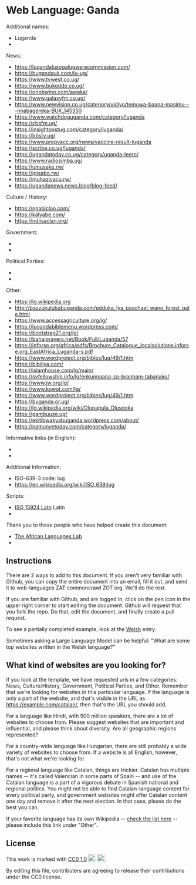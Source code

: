 # Web Language: Ganda

Additional names:

- Luganda
-

News:

- https://lugandalusogalugwerecommission.com/
- https://bugandauk.com/lu-ug/
- https://www.tvwest.co.ug/
- https://www.bukedde.co.ug/
- https://onobwino.com/awaka/
- https://www.galaxyfm.co.ug/
- https://www.newvision.co.ug/category/vidiyo/temuwa-baana-masimu---nnabagereka-BUK_145350
- https://www.watchdoguganda.com/category/luganda
- https://cbsfm.ug/
- https://insightpostug.com/category/luganda/
- https://bbstv.ug/
- https://www.prepvacc.org/news/vaccine-result-luganda
- https://scribe.co.ug/luganda/
- https://ugandatoday.co.ug/category/uganda-leero/
- https://www.radiosimba.ug/
- https://umuseke.rw/
- https://igisabo.rw/
- https://muhaziyacu.rw/
- https://ugandanews.news.blog/blog-feed/

Culture / History:

- https://ngabiclan.com/
- https://kalyabe.com/
- https://ndiisaclan.org/

Government:

-
-

Political Parties:

-
-

Other:

- https://lg.wikipedia.org
- http://bazzukulubabuganda.com/edduka_lya_paschael_wano_forest_gate.html
- https://www.accessagriculture.org/lg/
- https://lugandabiblemenu.wordpress.com/
- https://bootstrap21.org/lg/
- https://bahaiprayers.net/Book/Full/Luganda/57
- https://inforse.org/africa/pdfs/Brochure_Catalogue_localsolutions.inforse.org_EastAfrica_Luganda-s.pdf
- https://www.wordproject.org/bibles/lug/49/1.htm
- https://bibiliya.com/
- https://islamhouse.com/lg/main/
- https://svfellowship.info/lg/enkunnaana-za-branham-tabanako/
- https://www.jw.org/lg/
- https://www.kowot.com/lg/
- https://www.wordproject.org/bibles/lug/49/1.htm
- https://buganda.or.ug/
- https://lg.wikipedia.org/wiki/Olupapula_Olusooka
- https://gambuuze.ug/
- https://ekitibwakyabuganda.wordpress.com/about/
- https://namunyetoday.com/category/luganda/

Informative links (in English):

-
-

Additional Information:

- ISO-639-3 code: lug
- https://en.wikipedia.org/wiki/ISO_639:lug

Scripts:

- <a href="https://en.wikipedia.org/wiki/ISO_15924">ISO 15924 Latn</a> Latin
-

Thank you to these people who have helped create this document:

- [The African Languages Lab](https://africanlanguageslab.com/)
-

## Instructions

There are 2 ways to add to this document. If you aren't very familiar
with Github, you can copy the entire document into an email, fill it
out, and send it to web-languages ZAT commoncrawl ZOT org. We'll do the rest.

If you are familiar with Github, and are logged in, click on the pen
icon in the upper right corner to start editing the document.
Github will request that you fork the repo. Do that, edit the
document, and finally create a pull request.

To see a partially completed example, look at the
[Welsh](../living/welsh.md) entry.

Sometimes asking a Large Language Model can be helpful: "What are some
top websites written in the Welsh language?"

## What kind of websites are you looking for?

If you look at the template, we have requested urls in a few
categories: News, Culture/History, Government, Political Parties, and
Other. Remember that we're looking for websites in this particular
language. If the language is only a part of the website, and that's
visible in the URL as https://example.com/catalan/, then that's the
URL you should add.

For a language like Hindi, with 500 million speakers, there are a lot
of websites to choose from. Please suggest websites that are important
and influential, and please think about diversity. Are all geographic
regions represented?

For a country-wide language like Hungarian, there are still probably a
wide variety of websites to choose from. If a website is all English,
however, that's not what we're looking for.

For a regional language like Catalan, things are trickier. Catalan has
multiple names -- it's called Valencian in some parts of Spain -- and
use of the Catalan language is a part of a vigorous debate in Spanish
national and regional politics. You might not be able to find
Catalan-language content for every political party, and government
websites might offer Catalan content one day and remove it after
the next election. In that case, please do the best you can.

If your favorite language has its own Wikipedia -- [check the list here](https://en.wikipedia.org/wiki/List_of_Wikipedias) --
please include this link under "Other".

## License

<p xmlns:cc="http://creativecommons.org/ns#" >This work is marked with <a href="https://creativecommons.org/publicdomain/zero/1.0/?ref=chooser-v1" target="_blank" rel="license noopener noreferrer" style="display:inline-block;">CC0 1.0<img style="height:22px!important;margin-left:3px;vertical-align:text-bottom;" src="https://mirrors.creativecommons.org/presskit/icons/cc.svg?ref=chooser-v1" alt=""><img style="height:22px!important;margin-left:3px;vertical-align:text-bottom;" src="https://mirrors.creativecommons.org/presskit/icons/zero.svg?ref=chooser-v1" alt=""></a></p>

By editing this file, contributers are agreeing to release their contributions under the CC0 license.
